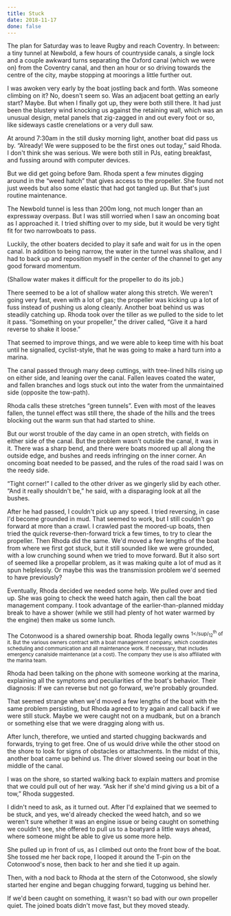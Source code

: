 ```yaml
---
title: Stuck
date: 2018-11-17
done: false
---
```


The plan for Saturday was to leave Rugby and reach Coventry.
In between: a tiny tunnel at Newbold,
a few hours of countryside canals,
a single lock and a couple awkward turns separating the Oxford canal
(which we were on)
from the Coventry canal,
and then an hour or so driving towards the centre of the city,
maybe stopping at moorings a little further out.

I was awoken very early by the boat jostling back and forth.
Was someone climbing on it?
No, doesn't seem so.
Was an adjacent boat getting an early start?
Maybe.
But when I finally got up, they were both still there.
It had just been the blustery wind
knocking us against the retaining wall,
which was an unusual design,
metal panels that zig-zagged in and out every foot or so,
like sideways castle crenelations or a very dull saw.

At around 7:30am in the still dusky morning light,
another boat did pass us by.
“Already! We were supposed to be the first ones out today,” said Rhoda.
I don't think she was serious.
We were both still in PJs, eating breakfast,
and fussing around with computer devices.

But we did get going before 9am.
Rhoda spent a few minutes digging around in the “weed hatch”
that gives access to the propeller.
She found not just weeds but also some elastic that had got tangled up.
But that's just routine maintenance.

The Newbold tunnel is less than 200m long,
not much longer than an expressway overpass.
But I was still worried when I saw an oncoming boat as I approached it.
I tried shifting over to my side,
but it would be very tight fit for two narrowboats to pass.

Luckily, the other boaters decided to play it safe
and wait for us in the open canal.
In addition to being narrow, the water in the tunnel was shallow,
and I had to back up and reposition myself in the center of the channel
to get any good forward momentum.

(Shallow water makes it difficult for the propeller to do its job.)

There seemed to be a lot of shallow water along this stretch.
We weren't going very fast, even with a lot of gas;
the propeller was kicking up a lot of fuss
instead of pushing us along cleanly.
Another boat behind us was steadily catching up.
Rhoda took over the tiller as we pulled to the side
to let it pass.
“Something on your propeller,” the driver called,
“Give it a hard reverse to shake it loose.”

That seemed to improve things,
and we were able to keep time with his boat
until he signalled, cyclist-style,
that he was going to make a hard turn into a marina.

The canal passed through many deep cuttings,
with tree-lined hills rising up on either side,
and leaning over the canal.
Fallen leaves coated the water,
and fallen branches and logs stuck out into the water
from the unmaintained side (opposite the tow-path).

Rhoda calls these stretches “green tunnels”.
Even with most of the leaves fallen,
the tunnel effect was still there,
the shade of the hills and the trees blocking out
the warm sun that had started to shine.

But our worst trouble of the day came in an open stretch,
with fields on either side of the canal.
But the problem wasn't outside the canal, it was in it.
There was a sharp bend,
and there were boats moored up all along the outside edge,
and bushes and reeds infringing on the inner corner.
An oncoming boat needed to be passed,
and the rules of the road said I was on the reedy side.

“Tight corner!” I called to the other driver
as we gingerly slid by each other.
“And it really shouldn't be,” he said,
with a disparaging look at all the bushes.

After he had passed,
I couldn't pick up any speed.
I tried reversing, in case I'd become grounded in mud.
That seemed to work, but I still couldn't go forward at more than a crawl.
I crawled past the moored-up boats,
then tried the quick reverse-then-forward trick a few times,
to try to clear the propeller.
Then Rhoda did the same.
We'd moved a few lengths of the boat from where we first got stuck,
but it still sounded like we were grounded,
with a low crunching sound when we tried to move forward.
But it also sort of seemed like a propellar problem,
as it was making quite a lot of mud as it spun helplessly.
Or maybe this was the transmission problem
we'd seemed to have previously?

Eventually, Rhoda decided we needed some help.
We pulled over and tied up.
She was going to check the weed hatch again,
then call the boat management company.
I took advantage of the earlier-than-planned midday break to have a shower
(while we still had plenty of hot water warmed by the engine)
then make us some lunch.

The Cotonwood is a shared ownership boat.
Rhoda legally owns <sup>1</sup/<sub>12</sub><sup>th</sup> of it.
But the various owners contract with a boat management company,
which coordinates scheduling and communication and all maintenance work.
If necessary, that includes emergency canalside maintenance
(at a cost).
The company they use is also affiliated with the marina team.

Rhoda had been talking on the phone with someone working at the marina,
explaining all the symptoms and peculiarities of the boat's behavior.
Their diagnosis:
If we can reverse but not go forward, we're probably grounded.

That seemed strange when we'd moved a few lengths of the boat
with the same problem persisting,
but Rhoda agreed to try again and call back if we were still stuck.
Maybe we were caught not on a mudbank,
but on a branch or something else that we were dragging along with us.

After lunch, therefore, we untied and started chugging backwards and forwards,
trying to get free.
One of us would drive while the other stood on the shore
to look for signs of obstacles or attachments.
In the midst of this, another boat came up behind us.
The driver slowed seeing our boat in the middle of the canal.

I was on the shore, so started walking back to explain matters
and promise that we could pull out of her way.
“Ask her if she'd mind giving us a bit of a tow,” Rhoda suggested.

I didn't need to ask, as it turned out.
After I'd explained that we seemed to be stuck,
and yes, we'd already checked the weed hatch,
and so we weren't sure whether it was an engine issue
or being caught on something we couldn't see,
she offered to pull us to a boatyard a little ways ahead,
where someone might be able to give us some more help.

She pulled up in front of us,
as I climbed out onto the front bow of the boat.
She tossed me her back rope,
I looped it around the T-pin on the Cotonwood's nose,
then back to her and she tied it up again.

Then, with a nod back to Rhoda at the stern of the Cotonwood,
she slowly started her engine and began chugging forward,
tugging us behind her.

If we'd been caught on something, it wasn't so bad with our own propeller quiet.
The joined boats didn't move fast, but they moved steady.
